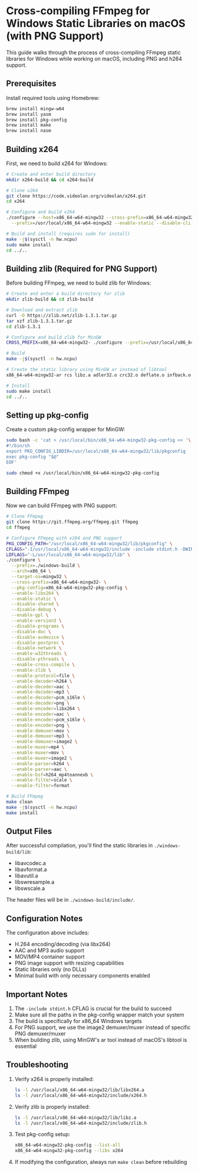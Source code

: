 # Cross-compiling FFmpeg for Windows Static Libraries on macOS (with PNG Support)

This guide walks through the process of cross-compiling FFmpeg static libraries for Windows while working on macOS, including PNG and h264 support.

## Prerequisites

Install required tools using Homebrew:

```bash
brew install mingw-w64
brew install yasm
brew install pkg-config
brew install make
brew install nasm
```

## Building x264

First, we need to build x264 for Windows:

```bash
# Create and enter build directory
mkdir x264-build && cd x264-build

# Clone x264
git clone https://code.videolan.org/videolan/x264.git
cd x264

# Configure and build x264
./configure --host=x86_64-w64-mingw32 --cross-prefix=x86_64-w64-mingw32- \
  --prefix=/usr/local/x86_64-w64-mingw32 --enable-static --disable-cli

# Build and install (requires sudo for install)
make -j$(sysctl -n hw.ncpu)
sudo make install
cd ../..
```

## Building zlib (Required for PNG Support)

Before building FFmpeg, we need to build zlib for Windows:

```bash
# Create and enter a build directory for zlib
mkdir zlib-build && cd zlib-build

# Download and extract zlib
curl -O https://zlib.net/zlib-1.3.1.tar.gz
tar xzf zlib-1.3.1.tar.gz
cd zlib-1.3.1

# Configure and build zlib for MinGW
CROSS_PREFIX=x86_64-w64-mingw32- ./configure --prefix=/usr/local/x86_64-w64-mingw32 --static

# Build
make -j$(sysctl -n hw.ncpu)

# Create the static library using MinGW ar instead of libtool
x86_64-w64-mingw32-ar rcs libz.a adler32.o crc32.o deflate.o infback.o inffast.o inflate.o inftrees.o trees.o zutil.o compress.o uncompr.o gzclose.o gzlib.o gzread.o gzwrite.o

# Install
sudo make install
cd ../..
```

## Setting up pkg-config

Create a custom pkg-config wrapper for MinGW:

```bash
sudo bash -c 'cat > /usr/local/bin/x86_64-w64-mingw32-pkg-config << '\''EOF'\''
#!/bin/sh
export PKG_CONFIG_LIBDIR=/usr/local/x86_64-w64-mingw32/lib/pkgconfig
exec pkg-config "$@"
EOF'

sudo chmod +x /usr/local/bin/x86_64-w64-mingw32-pkg-config
```

## Building FFmpeg

Now we can build FFmpeg with PNG support:

```bash
# Clone FFmpeg
git clone https://git.ffmpeg.org/ffmpeg.git ffmpeg
cd ffmpeg

# Configure FFmpeg with x264 and PNG support
PKG_CONFIG_PATH="/usr/local/x86_64-w64-mingw32/lib/pkgconfig" \
CFLAGS="-I/usr/local/x86_64-w64-mingw32/include -include stdint.h -DWIN32_LEAN_AND_MEAN -DHAVE_WIN32_THREADS=1 -DPTW32_STATIC_LIB -D_WIN32_WINNT=0x0601" \
LDFLAGS="-L/usr/local/x86_64-w64-mingw32/lib" \
./configure \
  --prefix=./windows-build \
  --arch=x86_64 \
  --target-os=mingw32 \
  --cross-prefix=x86_64-w64-mingw32- \
  --pkg-config=x86_64-w64-mingw32-pkg-config \
  --enable-libx264 \
  --enable-static \
  --disable-shared \
  --disable-debug \
  --enable-gpl \
  --enable-version3 \
  --disable-programs \
  --disable-doc \
  --disable-avdevice \
  --disable-postproc \
  --disable-network \
  --enable-w32threads \
  --disable-pthreads \
  --enable-cross-compile \
  --enable-zlib \
  --enable-protocol=file \
  --enable-decoder=h264 \
  --enable-decoder=aac \
  --enable-decoder=mp3 \
  --enable-decoder=pcm_s16le \
  --enable-decoder=png \
  --enable-encoder=libx264 \
  --enable-encoder=aac \
  --enable-encoder=pcm_s16le \
  --enable-encoder=png \
  --enable-demuxer=mov \
  --enable-demuxer=mp3 \
  --enable-demuxer=image2 \
  --enable-muxer=mp4 \
  --enable-muxer=mov \
  --enable-muxer=image2 \
  --enable-parser=h264 \
  --enable-parser=aac \
  --enable-bsf=h264_mp4toannexb \
  --enable-filter=scale \
  --enable-filter=format

# Build FFmpeg
make clean
make -j$(sysctl -n hw.ncpu)
make install
```

## Output Files

After successful compilation, you'll find the static libraries in `./windows-build/lib`:

- libavcodec.a
- libavformat.a
- libavutil.a
- libswresample.a
- libswscale.a

The header files will be in `./windows-build/include/`.

## Configuration Notes

The configuration above includes:
- H.264 encoding/decoding (via libx264)
- AAC and MP3 audio support
- MOV/MP4 container support
- PNG image support with resizing capabilities
- Static libraries only (no DLLs)
- Minimal build with only necessary components enabled

## Important Notes

1. The `-include stdint.h` CFLAG is crucial for the build to succeed
2. Make sure all the paths in the pkg-config wrapper match your system
3. The build is specifically for x86_64 Windows targets
4. For PNG support, we use the image2 demuxer/muxer instead of specific PNG demuxer/muxer
5. When building zlib, using MinGW's ar tool instead of macOS's libtool is essential

## Troubleshooting

1. Verify x264 is properly installed:
   ```bash
   ls -l /usr/local/x86_64-w64-mingw32/lib/libx264.a
   ls -l /usr/local/x86_64-w64-mingw32/include/x264.h
   ```

2. Verify zlib is properly installed:
   ```bash
   ls -l /usr/local/x86_64-w64-mingw32/lib/libz.a
   ls -l /usr/local/x86_64-w64-mingw32/include/zlib.h
   ```

3. Test pkg-config setup:
   ```bash
   x86_64-w64-mingw32-pkg-config --list-all
   x86_64-w64-mingw32-pkg-config --libs x264
   ```

4. If modifying the configuration, always run `make clean` before rebuilding